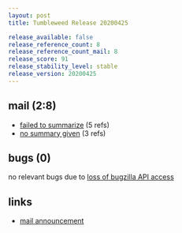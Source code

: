 ```yaml
---
layout: post
title: Tumbleweed Release 20200425

release_available: false
release_reference_count: 8
release_reference_count_mail: 8
release_score: 91
release_stability_level: stable
release_version: 20200425
---
```


## mail (2:8)

- [failed to summarize](https://lists.opensuse.org/opensuse-factory/2020-04/msg00450.html) (5 refs)
- [no summary given](https://lists.opensuse.org/opensuse-factory/2020-04/msg00409.html) (3 refs)

## bugs (0)

<!--more-->

no relevant bugs due to [loss of bugzilla API access](https://bugzilla.opensuse.org/show_bug.cgi?id=1157722)



## links

- [mail announcement](https://lists.opensuse.org/opensuse-factory/2020-04/msg00408.html)
